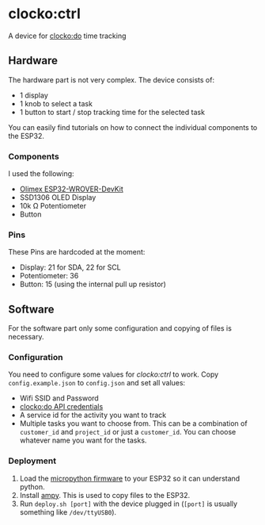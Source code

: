 # clocko:ctrl
A device for [clocko:do](https://www.clockodo.com) time tracking

## Hardware

The hardware part is not very complex. The device consists of:

* 1 display
* 1 knob to select a task
* 1 button to start / stop tracking time for the selected task

You can easily find tutorials on how to connect the individual components to the ESP32.

### Components

I used the following:

* [Olimex ESP32-WROVER-DevKit](https://www.olimex.com/Products/IoT/ESP32/ESP32-DevKit-LiPo/)
* SSD1306 OLED Display
* 10k Ω Potentiometer
* Button

### Pins

These Pins are hardcoded at the moment:

* Display: 21 for SDA, 22 for SCL
* Potentiometer: 36
* Button: 15 (using the internal pull up resistor)

## Software

For the software part only some configuration and copying of files is necessary.

### Configuration

You need to configure some values for _clocko:ctrl_ to work.
Copy `config.example.json` to `config.json` and set all values:

* Wifi SSID and Password
* [clocko:do API credentials](https://www.clockodo.com/de/api/)
* A service id for the activity you want to track
* Multiple tasks you want to choose from.
  This can be a combination of `customer_id` and `project_id` or just a `customer_id`.
  You can choose whatever name you want for the tasks.

### Deployment

1) Load the [micropython firmware](https://docs.micropython.org/en/latest/esp32/tutorial/intro.html#getting-the-firmware) to your ESP32 so it can understand python.
1) Install [ampy](https://github.com/scientifichackers/ampy#installation). This is used to copy files to the ESP32.
1) Run `deploy.sh [port]` with the device plugged in (`[port]` is usually something like `/dev/ttyUSB0`).
